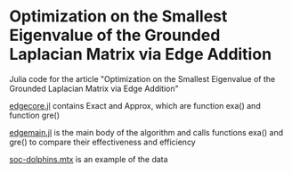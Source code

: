 # Optimization on the Smallest Eigenvalue of the Grounded Laplacian Matrix via Edge Addition

Julia code for the article "Optimization on the Smallest Eigenvalue of the Grounded Laplacian Matrix via Edge Addition"


[edgecore.jl](./edgecore.jl) contains Exact and Approx, which are function exa() and function gre()


[edgemain.jl](./edgemain.jl) is the main body of the algorithm and calls functions exa() and gre() to compare their effectiveness and efficiency


[soc-dolphins.mtx](./data/soc-dolphins.mtx) is an example of the data
